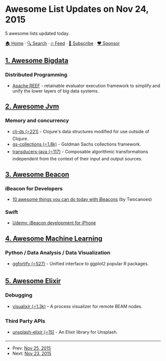 # Awesome List Updates on Nov 24, 2015

5 awesome lists updated today.

[🏠 Home](/README.md) · [🔍 Search](https://www.trackawesomelist.com/search/) · [🔥 Feed](https://www.trackawesomelist.com/rss.xml) · [📮 Subscribe](https://trackawesomelist.us17.list-manage.com/subscribe?u=d2f0117aa829c83a63ec63c2f&id=36a103854c) · [❤️  Sponsor](https://github.com/sponsors/theowenyoung)



## [1. Awesome Bigdata](/content/newTendermint/awesome-bigdata/README.md)

### Distributed Programming

*   [Apache REEF](http://reef.apache.org/) - retainable evaluator execution framework to simplify and unify the lower layers of big data systems.

## [2. Awesome Jvm](/content/deephacks/awesome-jvm/README.md)

### Memory and concurrency

*   [clj-ds (⭐221)](https://github.com/krukow/clj-ds) - Clojure's data structures modified for use outside of Clojure.
*   [gs-collections (⭐1.8k)](https://github.com/goldmansachs/gs-collections) - Goldman Sachs collections framework.
*   [transducers-java (⭐117)](https://github.com/cognitect-labs/transducers-java) - Composable algorithmic transformations independent from the context of their input and output sources.

## [3. Awesome Beacon](/content/rabschi/awesome-beacon/README.md)

### iBeacon for Developers

*   [10 awesome things you can do today with iBeacons](http://blog.twocanoes.com/post/68861362715/10-awesome-things-you-can-do-today-with-ibeacons) (by Twocanoes)

### Swift

*   [Udemy: iBeacon development for iPhone](https://www.udemy.com/ibeacon-development-for-iphone/)

## [4. Awesome Machine Learning](/content/josephmisiti/awesome-machine-learning/README.md)

### Python / Data Analysis / Data Visualization

*   [ggfortify (⭐527)](https://github.com/sinhrks/ggfortify) - Unified interface to ggplot2 popular R packages.

## [5. Awesome Elixir](/content/h4cc/awesome-elixir/README.md)

### Debugging

*   [visualixir (⭐1.3k)](https://github.com/koudelka/visualixir) - A process visualizer for remote BEAM nodes.

### Third Party APIs

*   [unsplash-elixir (⭐15)](https://github.com/waynehoover/unsplash-elixir) - An Elixir library for Unsplash.

---

- Prev: [Nov 25, 2015](/content/2015/11/25/README.md)
- Next: [Nov 23, 2015](/content/2015/11/23/README.md)